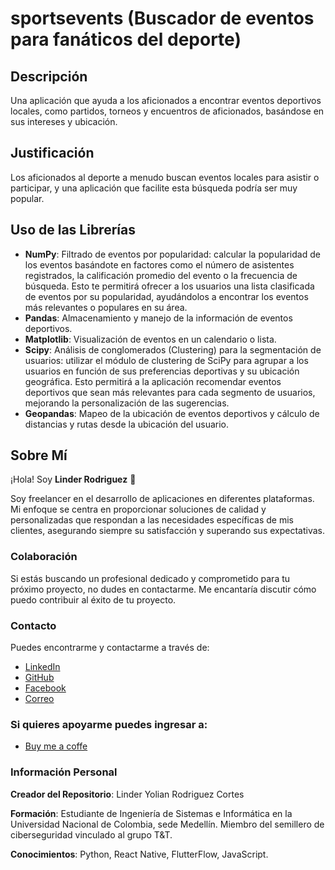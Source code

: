 # sportsevents (Buscador de eventos para fanáticos del deporte)

## Descripción 
Una aplicación que ayuda a los aficionados a encontrar eventos deportivos locales, como partidos, torneos y encuentros de aficionados, basándose en sus intereses y ubicación.

## Justificación
Los aficionados al deporte a menudo buscan eventos locales para asistir o participar, y una aplicación que facilite esta búsqueda podría ser muy popular.


## Uso de las Librerías

- **NumPy**: Filtrado de eventos por popularidad: calcular la popularidad de los eventos basándote en factores como el número de asistentes registrados, la calificación promedio del evento o la frecuencia de búsqueda. Esto te permitirá ofrecer a los usuarios una lista clasificada de eventos por su popularidad, ayudándolos a encontrar los eventos más relevantes o populares en su área.
- **Pandas**: Almacenamiento y manejo de la información de eventos deportivos.
- **Matplotlib**: Visualización de eventos en un calendario o lista.
- **Scipy**: Análisis de conglomerados (Clustering) para la segmentación de usuarios: utilizar el módulo de clustering de SciPy para agrupar a los usuarios en función de sus preferencias deportivas y su ubicación geográfica. Esto permitirá a la aplicación recomendar eventos deportivos que sean más relevantes para cada segmento de usuarios, mejorando la personalización de las sugerencias.
- **Geopandas**: Mapeo de la ubicación de eventos deportivos y cálculo de distancias y rutas desde la ubicación del usuario.

## Sobre Mí

¡Hola! Soy **Linder Rodriguez** 👋

Soy freelancer en el desarrollo de aplicaciones en diferentes plataformas. Mi enfoque se centra en proporcionar soluciones de calidad y personalizadas que respondan a las necesidades específicas de mis clientes, asegurando siempre su satisfacción y superando sus expectativas.

### Colaboración

Si estás buscando un profesional dedicado y comprometido para tu próximo proyecto, no dudes en contactarme. Me encantaría discutir cómo puedo contribuir al éxito de tu proyecto.

### Contacto

Puedes encontrarme y contactarme a través de:

- [LinkedIn](http://www.linkedin.com/in/linder-yolian-rodriguez-cortes-05ba592b9)
- [GitHub](https://github.com/Yolian007)
- [Facebook](https://www.facebook.com/voy.lyrc/)
- [Correo](mailto:lirodriguezco@unal.edu.co)

### Si quieres apoyarme puedes ingresar a:
- [Buy me a coffe](https://www.buymeacoffee.com/yolian)

### Información Personal

**Creador del Repositorio**: Linder Yolian Rodriguez Cortes

**Formación**: Estudiante de Ingeniería de Sistemas e Informática en la Universidad Nacional de Colombia, sede Medellín. Miembro del semillero de ciberseguridad vinculado al grupo T&T.

**Conocimientos**: Python, React Native, FlutterFlow, JavaScript.

